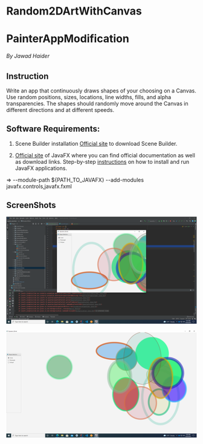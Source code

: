 # Random2DArtWithCanvas

# PainterAppModification

###### By Jawad Haider
## Instruction
Write an app that continuously draws shapes of your choosing on a Canvas. Use random positions, sizes, locations, line widths, fills, and alpha transparencies. The shapes should randomly move around the Canvas in different directions and at different speeds.

## Software Requirements:
1. Scene Builder installation
[Official site](https://gluonhq.com/products/scene-builder/) to download Scene Builder.

2. [Official site](https://openjfx.io/) of JavaFX where you can find official documentation as well as download links.
Step-by-step [instructions](https://openjfx.io/openjfx-docs/) on how to install and run JavaFX applications.

=> --module-path ${PATH_TO_JAVAFX} --add-modules javafx.controls,javafx.fxml

## ScreenShots
![](/Imgs/1.png)

![](Imgs/2.png)


